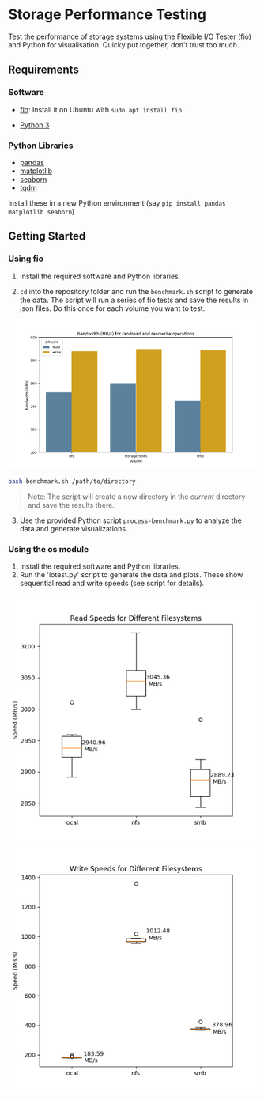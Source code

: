 # Storage Performance Testing

Test the performance of storage systems using the Flexible I/O Tester (fio) and
Python for visualisation. Quicky put together, don't trust too much.

## Requirements

### Software

- [fio](https://fio.readthedocs.io/en/latest/): Install it on Ubuntu with `sudo apt install fio`.

- [Python 3](https://www.python.org/downloads/)

### Python Libraries

- [pandas](https://pandas.pydata.org/)
- [matplotlib](https://matplotlib.org/)
- [seaborn](https://seaborn.pydata.org/)
- [tqdm](https://github.com/tqdm/tqdm/)

Install these in a new Python environment 
(say `pip install pandas matplotlib seaborn`)

## Getting Started

### Using fio

1. Install the required software and Python libraries.

2. `cd` into the repository folder and run the `benchmark.sh` script to generate
   the data. The script will run a series of fio tests and save the results in
   json files. Do this once for each volume you want to test.

![](output/bandwidth.png)

```bash
bash benchmark.sh /path/to/directory
```
> Note: The script will create a new directory in the *current* directory and save
the results there.

3. Use the provided Python script `process-benchmark.py` to analyze the data and generate
   visualizations.

### Using the os module

1. Install the required software and Python libraries.
2. Run the 'iotest.py' script to generate the data and plots. These show
   sequential read and write speeds (see script for details).

![](output/os_read_speeds.png)![](output/os_write_speeds.png)


